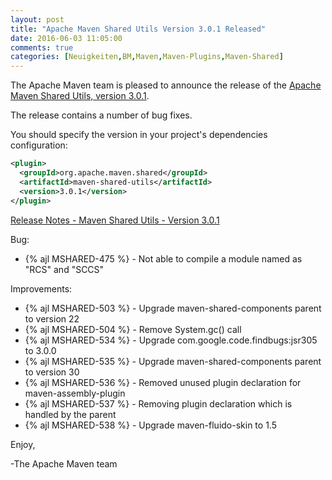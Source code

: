 ```yaml
---
layout: post
title: "Apache Maven Shared Utils Version 3.0.1 Released"
date: 2016-06-03 11:05:00
comments: true
categories: [Neuigkeiten,BM,Maven,Maven-Plugins,Maven-Shared]
---
```

The Apache Maven team is pleased to announce the release of the [Apache
Maven Shared Utils, version 3.0.1](https://maven.apache.org/shared/maven-shared-utils/).

The release contains a number of bug fixes.

You should specify the version in your project's dependencies configuration:

``` xml
<plugin>
  <groupId>org.apache.maven.shared</groupId>
  <artifactId>maven-shared-utils</artifactId>
  <version>3.0.1</version>
</plugin>
```

<!-- more -->

[Release Notes - Maven Shared Utils - Version 3.0.1](https://issues.apache.org/jira/secure/ReleaseNote.jspa?projectId=12317922&version=12335471)


Bug:

 * {% ajl MSHARED-475 %} - Not able to compile a module named as "RCS" and "SCCS"

Improvements:

 * {% ajl MSHARED-503 %} - Upgrade maven-shared-components parent to version 22
 * {% ajl MSHARED-504 %} - Remove System.gc() call
 * {% ajl MSHARED-534 %} - Upgrade com.google.code.findbugs:jsr305 to 3.0.0
 * {% ajl MSHARED-535 %} - Upgrade maven-shared-components parent to version 30
 * {% ajl MSHARED-536 %} - Removed unused plugin declaration for maven-assembly-plugin
 * {% ajl MSHARED-537 %} - Removing plugin declaration which is handled by the parent
 * {% ajl MSHARED-538 %} - Upgrade maven-fluido-skin to 1.5


Enjoy,

-The Apache Maven team
